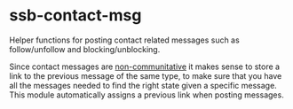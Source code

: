 # ssb-contact-msg

Helper functions for posting contact related messages such as
follow/unfollow and blocking/unblocking. 

Since contact messages are
[non-communitative](https://en.wikipedia.org/wiki/Commutative_property)
it makes sense to store a link to the previous message of the same
type, to make sure that you have all the messages needed to find the
right state given a specific message. This module automatically
assigns a previous link when posting messages.

